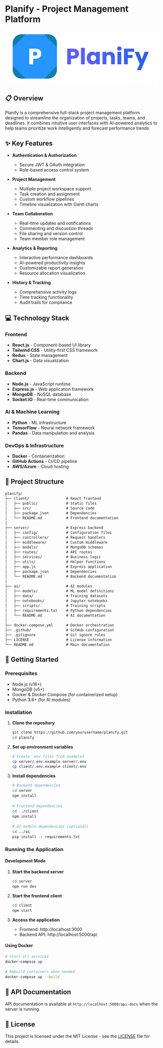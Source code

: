 # Planify - Project Management Platform

<div align="center">
  
![Planify Logo](./logo.png)

</div>

## 📋 Overview

Planify is a comprehensive full-stack project management platform designed to streamline the organization of projects, tasks, teams, and deadlines. It combines intuitive user interfaces with AI-powered analytics to help teams prioritize work intelligently and forecast performance trends.

## ✨ Key Features

- **Authentication & Authorization**
  - Secure JWT & OAuth integration
  - Role-based access control system
  
- **Project Management**
  - Multiple project workspace support
  - Task creation and assignment
  - Custom workflow pipelines
  - Timeline visualization with Gantt charts
  
- **Team Collaboration**
  - Real-time updates and notifications
  - Commenting and discussion threads
  - File sharing and version control
  - Team member role management
  
- **Analytics & Reporting**
  - Interactive performance dashboards
  - AI-powered productivity insights
  - Customizable report generation
  - Resource allocation visualization
  
- **History & Tracking**
  - Comprehensive activity logs
  - Time tracking functionality
  - Audit trails for compliance

## 💻 Technology Stack

### Frontend
- **React.js** - Component-based UI library
- **Tailwind CSS** - Utility-first CSS framework
- **Redux** - State management
- **Chart.js** - Data visualization

### Backend
- **Node.js** - JavaScript runtime
- **Express.js** - Web application framework
- **MongoDB** - NoSQL database
- **Socket.IO** - Real-time communication

### AI & Machine Learning
- **Python** - ML infrastructure
- **TensorFlow** - Neural network framework
- **Pandas** - Data manipulation and analysis

### DevOps & Infrastructure
- **Docker** - Containerization
- **GitHub Actions** - CI/CD pipeline
- **AWS/Azure** - Cloud hosting

## 📂 Project Structure

```
planify/
├── client/                 # React frontend
│   ├── public/             # Static files
│   ├── src/                # Source code
│   ├── package.json        # Dependencies
│   └── README.md           # Frontend documentation
│
├── server/                 # Express backend
│   ├── config/             # Configuration files
│   ├── controllers/        # Request handlers
│   ├── middleware/         # Custom middleware
│   ├── models/             # MongoDB schemas
│   ├── routes/             # API routes
│   ├── services/           # Business logic
│   ├── utils/              # Helper functions
│   ├── app.js              # Express application
│   ├── package.json        # Dependencies
│   └── README.md           # Backend documentation
│
├── ai/                     # AI modules
│   ├── models/             # ML model definitions
│   ├── data/               # Training datasets
│   ├── notebooks/          # Jupyter notebooks
│   ├── scripts/            # Training scripts
│   ├── requirements.txt    # Python dependencies
│   └── README.md           # AI documentation
│
├── docker-compose.yml      # Docker orchestration
├── .github/                # GitHub configuration
├── .gitignore              # Git ignore rules
├── LICENSE                 # License information
└── README.md               # Main documentation
```

## 🚀 Getting Started

### Prerequisites
- Node.js (v16+)
- MongoDB (v5+)
- Docker & Docker Compose (for containerized setup)
- Python 3.8+ (for AI modules)

### Installation

1. **Clone the repository**
   ```bash
   git clone https://github.com/yourusername/planify.git
   cd planify
   ```

2. **Set up environment variables**
   ```bash
   # Create .env files from examples
   cp server/.env.example server/.env
   cp client/.env.example client/.env
   ```

3. **Install dependencies**
   ```bash
   # Backend dependencies
   cd server
   npm install

   # Frontend dependencies
   cd ../client
   npm install

   # AI module dependencies (optional)
   cd ../ai
   pip install -r requirements.txt
   ```

### Running the Application

#### Development Mode

1. **Start the backend server**
   ```bash
   cd server
   npm run dev
   ```

2. **Start the frontend client**
   ```bash
   cd client
   npm start
   ```

3. **Access the application**
   - Frontend: http://localhost:3000
   - Backend API: http://localhost:5000/api

#### Using Docker

```bash
# Start all services
docker-compose up

# Rebuild containers when needed
docker-compose up --build
```

## 📝 API Documentation

API documentation is available at `http://localhost:5000/api-docs` when the server is running.


## 📄 License

This project is licensed under the MIT License - see the [LICENSE](LICENSE) file for details.

